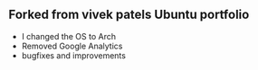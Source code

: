## Forked from vivek patels Ubuntu portfolio

 - I changed the OS to Arch
 - Removed Google Analytics
 - bugfixes and improvements
